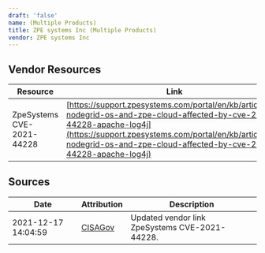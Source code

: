 ```yaml
---
draft: 'false'
name: (Multiple Products)
title: ZPE systems Inc (Multiple Products)
vendor: ZPE systems Inc
---
```


## Vendor Resources
| Resource | Link |
| --- | --- |
| ZpeSystems CVE-2021-44228 | [https://support.zpesystems.com/portal/en/kb/articles/is-nodegrid-os-and-zpe-cloud-affected-by-cve-2021-44228-apache-log4j](https://support.zpesystems.com/portal/en/kb/articles/is-nodegrid-os-and-zpe-cloud-affected-by-cve-2021-44228-apache-log4j) |



## Sources
| Date | Attribution | Description |
| --- | --- | --- |
| 2021-12-17 14:04:59 | [CISAGov](https://raw.githubusercontent.com/cisagov/log4j-affected-db/develop/README.md) | Updated vendor link ZpeSystems CVE-2021-44228.  |
